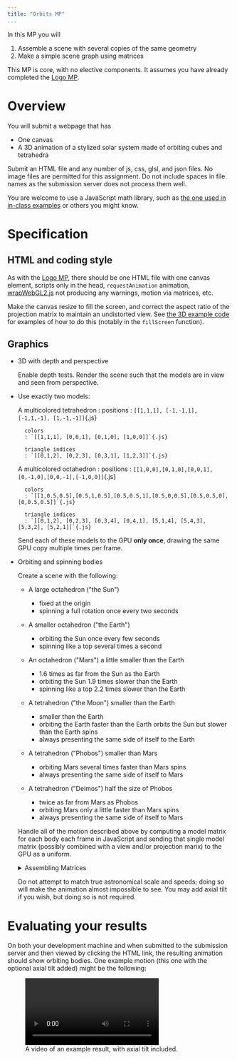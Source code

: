 ```yaml
---
title: "Orbits MP"
...
```


In this MP you will

1. Assemble a scene with several copies of the same geometry
2. Make a simple scene graph using matrices

This MP is core, with no elective components.
It assumes you have already completed the [Logo MP](logo.html).

# Overview

You will submit a webpage that has

- One canvas
- A 3D animation of a stylized solar system made of orbiting cubes and tetrahedra

Submit an HTML file and any number of js, css, glsl, and json files. No image files are permitted for this assignment.
Do not include spaces in file names as the submission server does not process them well.

You are welcome to use a JavaScript math library, such as [the one used in in-class examples](../code/math.js) or others you might know.

# Specification

## HTML and coding style

As with the [Logo MP](logo.html), there should be one HTML file with one canvas element, scripts only in the head, `requestAnimation` animation, [wrapWebGL2.js](../code/wrapWebGL2.js) not producing any warnings, motion via matrices, etc.

Make the canvas resize to fill the screen, and correct the aspect ratio of the projection matrix to maintain an undistorted view.
See [the 3D example code](../code/3d-webgl/) for examples of how to do this (notably in the `fillScreen` function).

## Graphics

- 3D with depth and perspective
  
    Enable depth tests.
    Render the scene such that the models are in view and seen from perspective.

- Use exactly two models:
    
    A multicolored tetrahedron
    :   positions
        : `[[1,1,1], [-1,-1,1], [-1,1,-1], [1,-1,-1]]`{.js}
        
        colors
        : `[[1,1,1], [0,0,1], [0,1,0], [1,0,0]]`{.js}
        
        triangle indices
        : `[[0,1,2], [0,2,3], [0,3,1], [1,2,3]]`{.js}
    
    A multicolored octahedron
    :   positions
        : `[[1,0,0],[0,1,0],[0,0,1],[0,-1,0],[0,0,-1],[-1,0,0]]`{.js}
        
        colors
        : `[[1,0.5,0.5],[0.5,1,0.5],[0.5,0.5,1],[0.5,0,0.5],[0.5,0.5,0],[0,0.5,0.5]]`{.js}
        
        triangle indices
        : `[[0,1,2], [0,2,3], [0,3,4], [0,4,1], [5,1,4], [5,4,3], [5,3,2], [5,2,1]]`{.js}
    
    Send each of these models to the GPU **only once**,
    drawing the same GPU copy multiple times per frame.

- Orbiting and spinning bodies
    
    Create a scene with the following:
    
    - A large octahedron ("the Sun")
        - fixed at the origin
        - spinning a full rotation once every two seconds
    
    - A smaller octahedron ("the Earth") 
        - orbiting the Sun once every few seconds
        - spinning like a top several times a second
    
    - An octahedron ("Mars") a little smaller than the Earth
        - 1.6 times as far from the Sun as the Earth
        - orbiting the Sun 1.9 times slower than the Earth
        - spinning like a top 2.2 times slower than the Earth
    
    - A tetrahedron ("the Moon") smaller than the Earth
        - smaller than the Earth
        - orbiting the Earth faster than the Earth orbits the Sun but slower than the Earth spins
        - always presenting the same side of itself to the Earth
    
    - A tetrahedron ("Phobos") smaller than Mars
        - orbiting Mars several times faster than Mars spins
        - always presenting the same side of itself to Mars
    
    - A tetrahedron ("Deimos") half the size of Phobos
        - twice as far from Mars as Phobos
        - orbiting Mars only a little faster than Mars spins
        - always presenting the same side of itself to Mars
    
    Handle all of the motion described above
    by computing a model matrix for each body each frame in JavaScript
    and sending that single model matrix (possibly combined with a view and/or projection marix) to the GPU as a uniform.
    
    <details class="note"><summary>Assembling Matrices</summary>
    When multiplying matrices, put the most local motion on the right
    and the most global on the left.
    For example, for the moon I might use a matrix
    $R_{eo} T_{e} R_{mo} T_{m} S_{m}$
    where
    
    - $S_{m}$ scales the Moon to size around its own origin
    - $T_{m}$ translates the Moon to the right distance from the Earth
    - $R_{mo}$ rotates the Moon around the Earth to create orbiting motion
    - $T_{e}$ translates the center of the Moon's orbit (i.e. the earth) to the right distance from the Sun
    - $R_{eo}$ rotates the center of the Moon's orbit (i.e. the earth) around the Sun to create orbiting motion
    
    As an exercise: if the Moon spun relative to the earth (it doesn't, but Earth does spin relative to the Sun), where would you add that matrix?
    </details>
    
    Do not attempt to match true astronomical scale and speeds; doing so will make the animation almost impossible to see.
    You may add axial tilt if you wish, but doing so is not required.


# Evaluating your results

On both your development machine
and when submitted to the submission server and then viewed by clicking the HTML link,
the resulting animation should show orbiting bodies.
One example motion (this one with the optional axial tilt added) might be the following:

<figure>
<video controls autoplay loop>
<source src="vid/orbits.webm" type="video/webm"/>
<source src="vid/orbits.mp4" type="video/mp4"/>
</video>
<figcaption>
A video of an example result, with axial tilt included.
</figcaption>
</figure>
